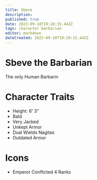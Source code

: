 ```yaml
---
title: Sbeve
description: 
published: true
date: 2023-09-18T19:28:15.442Z
tags: character barbarian
editor: markdown
dateCreated: 2023-09-18T19:28:15.442Z
---
```


# Sbeve the Barbarian
The only Human Barbarin

# Character Traits
- Height: 6' 3"
- Bald
- Very Jacked
- Unkept Armor
- Dual Wields Nagitas
- Outdated Armor

# Icons
- Emperor Conflicted
		4 Ranks